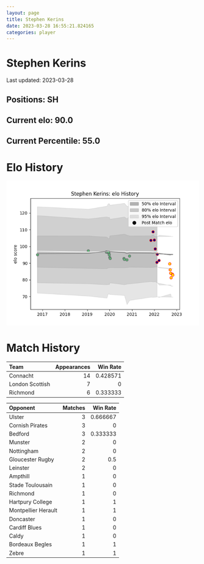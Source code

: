 ```yaml
---  
layout: page  
title: Stephen Kerins  
date: 2023-03-28 16:55:21.824165  
categories: player  
---
```

# Stephen Kerins


Last updated: 2023-03-28
## Positions: SH

## Current elo: 90.0

## Current Percentile: 55.0

# Elo History


![elo history](history_StephenKerins.png)
# Match History


| Team            |   Appearances |   Win Rate |
|:----------------|--------------:|-----------:|
| Connacht        |            14 |   0.428571 |
| London Scottish |             7 |   0        |
| Richmond        |             6 |   0.333333 |

| Opponent            |   Matches |   Win Rate |
|:--------------------|----------:|-----------:|
| Ulster              |         3 |   0.666667 |
| Cornish Pirates     |         3 |   0        |
| Bedford             |         3 |   0.333333 |
| Munster             |         2 |   0        |
| Nottingham          |         2 |   0        |
| Gloucester Rugby    |         2 |   0.5      |
| Leinster            |         2 |   0        |
| Ampthill            |         1 |   0        |
| Stade Toulousain    |         1 |   0        |
| Richmond            |         1 |   0        |
| Hartpury College    |         1 |   1        |
| Montpellier Herault |         1 |   1        |
| Doncaster           |         1 |   0        |
| Cardiff Blues       |         1 |   0        |
| Caldy               |         1 |   0        |
| Bordeaux Begles     |         1 |   1        |
| Zebre               |         1 |   1        |